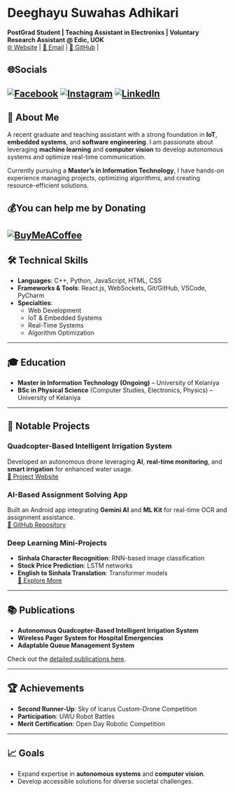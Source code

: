 # Deeghayu Suwahas Adhikari  

**PostGrad Student | Teaching Assistant in Electronixs | Voluntary Research Assistant @ Edic, UOK**  
[🌐 Website](https://deeghayu.netlify.app) | [📧 Email](mailto:Deeghayuadhikari01@gmail.com) | [📂 GitHub](https://github.com/DeegayuA) |

## 🌐Socials
[![Facebook](https://img.shields.io/badge/Facebook-%231877F2.svg?logo=Facebook&logoColor=white)](https://facebook.com/https://www.facebook.com/Deeghayuadhikari/) [![Instagram](https://img.shields.io/badge/Instagram-%23E4405F.svg?logo=Instagram&logoColor=white)](https://instagram.com/https://www.instagram.com/) [![LinkedIn](https://img.shields.io/badge/LinkedIn-%230077B5.svg?logo=linkedin&logoColor=white)](https://linkedin.com/in/https://www.linkedin.com/in/deeghayu/) 
---

## 👋 About Me

A recent graduate and teaching assistant with a strong foundation in **IoT**, **embedded systems**, and **software engineering**. I am passionate about leveraging **machine learning** and **computer vision** to develop autonomous systems and optimize real-time communication.  

Currently pursuing a **Master’s in Information Technology**, I have hands-on experience managing projects, optimizing algorithms, and creating resource-efficient solutions.  
  ## 💰You can help me by Donating
  [![BuyMeACoffee](https://img.shields.io/badge/Buy%20Me%20a%20Coffee-ffdd00?style=for-the-badge&logo=buy-me-a-coffee&logoColor=black)](https://buymeacoffee.com/deeghayu) 
---

## 🛠 Technical Skills  

- **Languages**: C++, Python, JavaScript, HTML, CSS  
- **Frameworks & Tools**: React.js, WebSockets, Git/GitHub, VSCode, PyCharm  
- **Specialties**:  
  - Web Development  
  - IoT & Embedded Systems  
  - Real-Time Systems  
  - Algorithm Optimization  

---

## 🎓 Education  

- **Master in Information Technology (Ongoing)** – University of Kelaniya  
- **BSc in Physical Science** (Computer Studies, Electronics, Physics) – University of Kelaniya  

---

## 📜 Notable Projects  

### **Quadcopter-Based Intelligent Irrigation System**  
Developed an autonomous drone leveraging **AI**, **real-time monitoring**, and **smart irrigation** for enhanced water usage.  
[🔗 Project Website](http://green-wing.scienceontheweb.net)  

### **AI-Based Assignment Solving App**  
Built an Android app integrating **Gemini AI** and **ML Kit** for real-time OCR and assignment assistance.  
[🔗 GitHub Repository](https://github.com/DeegayuA/SnapLearn)  

### **Deep Learning Mini-Projects**  
- **Sinhala Character Recognition**: RNN-based image classification  
- **Stock Price Prediction**: LSTM networks  
- **English to Sinhala Translation**: Transformer models  
[🔗 Explore More](https://github.com/DeegayuA)  

---

## 📚 Publications  

- **Autonomous Quadcopter-Based Intelligent Irrigation System**  
- **Wireless Pager System for Hospital Emergencies**  
- **Adaptable Queue Management System**  

Check out the [detailed publications here](https://github.com/DeegayuA).

---

## 🏆 Achievements  

- **Second Runner-Up**: Sky of Icarus Custom-Drone Competition  
- **Participation**: UWU Robot Battles  
- **Merit Certification**: Open Day Robotic Competition  

---

## 📈 Goals  

- Expand expertise in **autonomous systems** and **computer vision**.  
- Develop accessible solutions for diverse societal challenges.
  
